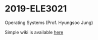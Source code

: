 # 2019-ELE3021
Operating Systems (Prof. Hyungsoo Jung)

Simple wiki is available [here](https://github.com/starlettkim/2019-ELE3021/wiki)
